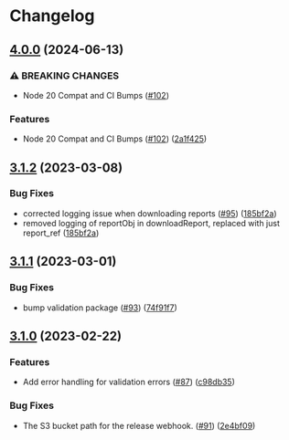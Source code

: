 # Changelog

## [4.0.0](https://github.com/dvsa/rsp-cpms-orchestration/compare/v3.1.2...v4.0.0) (2024-06-13)


### ⚠ BREAKING CHANGES

* Node 20 Compat and CI Bumps ([#102](https://github.com/dvsa/rsp-cpms-orchestration/issues/102))

### Features

* Node 20 Compat and CI Bumps ([#102](https://github.com/dvsa/rsp-cpms-orchestration/issues/102)) ([2a1f425](https://github.com/dvsa/rsp-cpms-orchestration/commit/2a1f425d269682f42c9281f5fa29b811126e8aef))

## [3.1.2](https://github.com/dvsa/rsp-cpms-orchestration/compare/v3.1.1...v3.1.2) (2023-03-08)


### Bug Fixes

* corrected logging issue when downloading reports ([#95](https://github.com/dvsa/rsp-cpms-orchestration/issues/95)) ([185bf2a](https://github.com/dvsa/rsp-cpms-orchestration/commit/185bf2a343878419188bef4564945d1c6a0dcd19))
* removed logging of reportObj in downloadReport, replaced with just report_ref ([185bf2a](https://github.com/dvsa/rsp-cpms-orchestration/commit/185bf2a343878419188bef4564945d1c6a0dcd19))

## [3.1.1](https://github.com/dvsa/rsp-cpms-orchestration/compare/v3.1.0...v3.1.1) (2023-03-01)


### Bug Fixes

* bump validation package ([#93](https://github.com/dvsa/rsp-cpms-orchestration/issues/93)) ([74f91f7](https://github.com/dvsa/rsp-cpms-orchestration/commit/74f91f70a6358ade656886e67cdd53c705adf31d))

## [3.1.0](https://github.com/dvsa/rsp-cpms-orchestration/compare/v3.0.0...v3.1.0) (2023-02-22)


### Features

* Add error handling for validation errors ([#87](https://github.com/dvsa/rsp-cpms-orchestration/issues/87)) ([c98db35](https://github.com/dvsa/rsp-cpms-orchestration/commit/c98db3555b0acbfcf22d1d2514a01ce402b273f5))


### Bug Fixes

* The S3 bucket path for the release webhook.  ([#91](https://github.com/dvsa/rsp-cpms-orchestration/issues/91)) ([2e4bf09](https://github.com/dvsa/rsp-cpms-orchestration/commit/2e4bf09b5b80fe50a5535ed07edaec010eb2771b))
